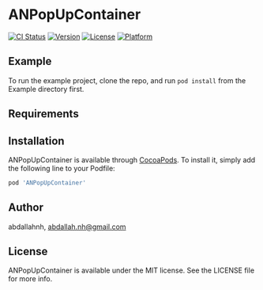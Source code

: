 # ANPopUpContainer

[![CI Status](http://img.shields.io/travis/abdallahnh/ANPopUpContainer.svg?style=flat)](https://travis-ci.org/abdallahnh/ANPopUpContainer)
[![Version](https://img.shields.io/cocoapods/v/ANPopUpContainer.svg?style=flat)](http://cocoapods.org/pods/ANPopUpContainer)
[![License](https://img.shields.io/cocoapods/l/ANPopUpContainer.svg?style=flat)](http://cocoapods.org/pods/ANPopUpContainer)
[![Platform](https://img.shields.io/cocoapods/p/ANPopUpContainer.svg?style=flat)](http://cocoapods.org/pods/ANPopUpContainer)

## Example

To run the example project, clone the repo, and run `pod install` from the Example directory first.

## Requirements

## Installation

ANPopUpContainer is available through [CocoaPods](http://cocoapods.org). To install
it, simply add the following line to your Podfile:

```ruby
pod 'ANPopUpContainer'
```

## Author

abdallahnh, abdallah.nh@gmail.com

## License

ANPopUpContainer is available under the MIT license. See the LICENSE file for more info.

